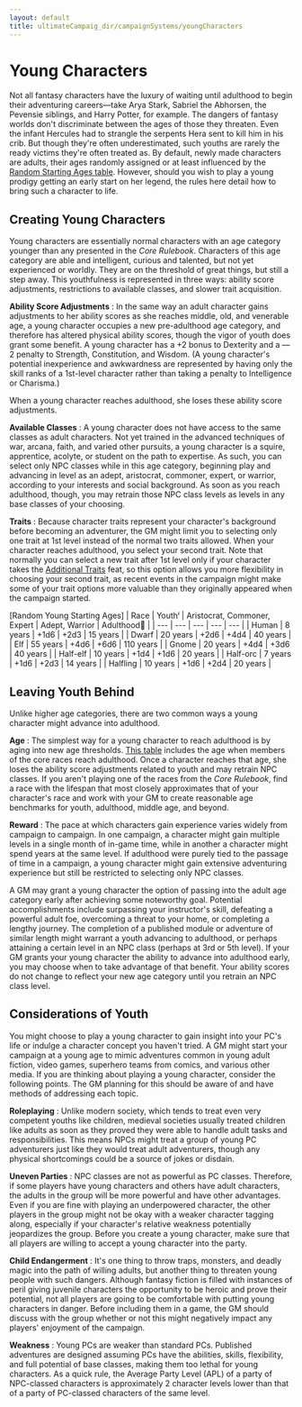 ```yaml
---
layout: default
title: ultimateCampaig_dir/campaignSystems/youngCharacters
---
```

# Young Characters

Not all fantasy characters have the luxury of waiting until adulthood to begin their adventuring careers—take Arya Stark, Sabriel the Abhorsen, the Pevensie siblings, and Harry Potter, for example. The dangers of fantasy worlds don't discriminate between the ages of those they threaten. Even the infant Hercules had to strangle the serpents Hera sent to kill him in his crib. But though they're often underestimated, such youths are rarely the ready victims they're often treated as. By default, newly made characters are adults, their ages randomly assigned or at least influenced by the [Random Starting Ages table](additionalRules#_age). However, should you wish to play a young prodigy getting an early start on her legend, the rules here detail how to bring such a character to life.

## Creating Young Characters

Young characters are essentially normal characters with an age category younger than any presented in the _Core Rulebook_. Characters of this age category are able and intelligent, curious and talented, but not yet experienced or worldly. They are on the threshold of great things, but still a step away. This youthfulness is represented in three ways: ability score adjustments, restrictions to available classes, and slower trait acquisition.

**Ability Score Adjustments** : In the same way an adult character gains adjustments to her ability scores as she reaches middle, old, and venerable age, a young character occupies a new pre-adulthood age category, and therefore has altered physical ability scores, though the vigor of youth does grant some benefit. A young character has a +2 bonus to Dexterity and a —2 penalty to Strength, Constitution, and Wisdom. (A young character's potential inexperience and awkwardness are represented by having only the skill ranks of a 1st-level character rather than taking a penalty to Intelligence or Charisma.)

When a young character reaches adulthood, she loses these ability score adjustments.

**Available Classes** : A young character does not have access to the same classes as adult characters. Not yet trained in the advanced techniques of war, arcana, faith, and varied other pursuits, a young character is a squire, apprentice, acolyte, or student on the path to expertise. As such, you can select only NPC classes while in this age category, beginning play and advancing in level as an adept, aristocrat, commoner, expert, or warrior, according to your interests and social background. As soon as you reach adulthood, though, you may retrain those NPC class levels as levels in any base classes of your choosing.

**Traits** : Because character traits represent your character's background before becoming an adventurer, the GM might limit you to selecting only one trait at 1st level instead of the normal two traits allowed. When your character reaches adulthood, you select your second trait. Note that normally you can select a new trait after 1st level only if your character takes the [Additional Traits](advance_dir/advancedFeats#additional-traits) feat, so this option allows you more flexibility in choosing your second trait, as recent events in the campaign might make some of your trait options more valuable than they originally appeared when the campaign started.

[Random Young Starting Ages]
| Race | Youthⁱ | Aristocrat, Commoner, Expert | Adept, Warrior | Adulthood⁲ |
| --- | --- | --- | --- | --- |
| Human | 8 years | +1d6 | +2d3 | 15 years |
| Dwarf | 20 years | +2d6 | +4d4 | 40 years |
| Elf | 55 years | +4d6 | +6d6 | 110 years |
| Gnome | 20 years | +4d4 | +3d6 | 40 years |
| Half-elf | 10 years | +1d4 | +1d6 | 20 years |
| Half-orc | 7 years | +1d6 | +2d3 | 14 years |
| Halfling | 10 years | +1d6 | +2d4 | 20 years |

## Leaving Youth Behind

Unlike higher age categories, there are two common ways a young character might advance into adulthood.

**Age** : The simplest way for a young character to reach adulthood is by aging into new age thresholds. [This table](additionalRules#_age) includes the age when members of the core races reach adulthood. Once a character reaches that age, she loses the ability score adjustments related to youth and may retrain NPC classes. If you aren't playing one of the races from the _Core Rulebook_, find a race with the lifespan that most closely approximates that of your character's race and work with your GM to create reasonable age benchmarks for youth, adulthood, middle age, and beyond.

**Reward** : The pace at which characters gain experience varies widely from campaign to campaign. In one campaign, a character might gain multiple levels in a single month of in-game time, while in another a character might spend years at the same level. If adulthood were purely tied to the passage of time in a campaign, a young character might gain extensive adventuring experience but still be restricted to selecting only NPC classes.

A GM may grant a young character the option of passing into the adult age category early after achieving some noteworthy goal. Potential accomplishments include surpassing your instructor's skill, defeating a powerful adult foe, overcoming a threat to your home, or completing a lengthy journey. The completion of a published module or adventure of similar length might warrant a youth advancing to adulthood, or perhaps attaining a certain level in an NPC class (perhaps at 3rd or 5th level). If your GM grants your young character the ability to advance into adulthood early, you may choose when to take advantage of that benefit. Your ability scores do not change to reflect your new age category until you retrain an NPC class level.

## Considerations of Youth

You might choose to play a young character to gain insight into your PC's life or indulge a character concept you haven't tried. A GM might start your campaign at a young age to mimic adventures common in young adult fiction, video games, superhero teams from comics, and various other media. If you are thinking about playing a young character, consider the following points. The GM planning for this should be aware of and have methods of addressing each topic.

**Roleplaying** : Unlike modern society, which tends to treat even very competent youths like children, medieval societies usually treated children like adults as soon as they proved they were able to handle adult tasks and responsibilities. This means NPCs might treat a group of young PC adventurers just like they would treat adult adventurers, though any physical shortcomings could be a source of jokes or disdain.

**Uneven Parties** : NPC classes are not as powerful as PC classes. Therefore, if some players have young characters and others have adult characters, the adults in the group will be more powerful and have other advantages. Even if you are fine with playing an underpowered character, the other players in the group might not be okay with a weaker character tagging along, especially if your character's relative weakness potentially jeopardizes the group. Before you create a young character, make sure that all players are willing to accept a young character into the party.

**Child Endangerment** : It's one thing to throw traps, monsters, and deadly magic into the path of willing adults, but another thing to threaten young people with such dangers. Although fantasy fiction is filled with instances of peril giving juvenile characters the opportunity to be heroic and prove their potential, not all players are going to be comfortable with putting young characters in danger. Before including them in a game, the GM should discuss with the group whether or not this might negatively impact any players' enjoyment of the campaign.

**Weakness** : Young PCs are weaker than standard PCs. Published adventures are designed assuming PCs have the abilities, skills, flexibility, and full potential of base classes, making them too lethal for young characters. As a quick rule, the Average Party Level (APL) of a party of NPC-classed characters is approximately 2 character levels lower than that of a party of PC-classed characters of the same level.

